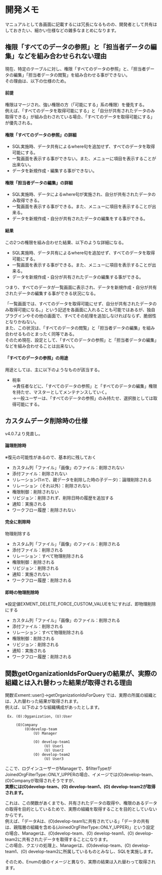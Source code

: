 # 開発メモ
マニュアルとして各画面に記載するには冗長になるものの、開発者として共有はしておきたい、細かい仕様などの雑多なまとめになります。

## 権限「すべてのデータの参照」と「担当者データの編集」などを組み合わせられない理由
現在、特定のテーブルに対し、権限「すべてのデータの参照」と、「担当者データの編集」「担当者データの閲覧」を組み合わせる事ができない。  
その理由は、以下の仕様のため。

#### 前提
権限はマージされ、強い権限の方（「可能にする」系の権限）を優先する。  
例えば、「すべてのデータを取得可能にする」と「自分が共有されたデータのみ取得できる」が組み合わされている場合、「すべてのデータを取得可能にする」が優先される。

#### 権限「すべてのデータの参照」の詳細

- SQL実施時、データ共有によるwhere句を追加せず、すべてのデータを取得可能にする。
- 一覧画面を表示する事ができない。また、メニューに項目を表示することが出来ない。
- データを新規作成・編集する事ができない。

#### 権限「担当者データの編集」の詳細

- SQL実施時、データによるwhere句が実施され、自分が共有されたデータのみ取得できる。
- 一覧画面を表示する事ができる。また、メニューに項目を表示することが出来る。
- データを新規作成・自分が共有されたデータの編集をする事ができる。


#### 結果
この2つの権限を組み合わせた結果、以下のような詳細になる。

- SQL実施時、データ共有によるwhere句を追加せず、すべてのデータを取得可能にする。
- 一覧画面を表示する事ができる。また、メニューに項目を表示することが出来る。
- データを新規作成・自分が共有されたデータの編集する事ができる。

つまり、すべてのデータが一覧画面に表示され、データを新規作成・自分が共有されたデータの編集する事ができる状況になる。  
  
「一覧画面では、すべてのデータを取得可能にせず、自分が共有されたデータのみ取得可能になる。」という記述を各画面に入れることも可能ではあるが、独自プラグインやその他の画面で、すべてその処理を追加しなければならず、脆弱性となりかねない。  
また、この状況は、「すべてのデータの閲覧」と「担当者データの編集」を組み合わせるものとまったく同等である。  
そのため現在、設定として、「すべてのデータの参照」と「担当者データの編集」などを組み合わせることは出来ない。  

#### 「すべてのデータの参照」の用途
用途としては、主に以下のようなものが該当する。  

- 税率  
    →責任者などに、「すべてのデータの参照」と「すべてのデータの編集」権限を持たせ、マスターとしてメンテナンスしていく。  
    →一般ユーザーは、「すべてのデータの参照」のみ持たせ、選択肢としては取得可能にする。




## カスタムデータ削除時の仕様
v4.0.7より見直し。

#### 論理削除時
※復元の可能性があるので、基本的に残しておく  

- カスタム列「ファイル」「画像」のファイル：削除されない
- 添付ファイル：削除されない
- リレーション(1:nで、親データを削除した時の子データ)：論理削除される
- リレーション（それ以外）：削除されない
- 権限制御：削除されない
- リビジョン：削除されず、削除日時の履歴を追加する
- 通知：実施される
- ワークフロー履歴：削除されない

#### 完全に削除時
物理削除する

- カスタム列「ファイル」「画像」のファイル：削除される
- 添付ファイル：削除される
- リレーション：すべて物理削除される
- 権限制御：削除される
- リビジョン：削除される
- 通知：実施されない
- ワークフロー履歴：削除される

#### 即時の物理削除時
※設定値EXMENT_DELETE_FORCE_CUSTOM_VALUEを1にすれば、即物理削除にする

- カスタム列「ファイル」「画像」のファイル：削除される
- 添付ファイル：削除される
- リレーション：すべて物理削除される
- 権限制御：削除される
- リビジョン：削除される
- 通知：実施される
- ワークフロー履歴：削除される



## 関数getOrganizationIdsForQueryの結果が、実際の組織とは入れ替わった結果が取得される理由
関数\Exment::user()->getOrganizationIdsForQuery では、実際の所属の組織とは、入れ替わった結果が取得されます。  
例えば、以下のような組織構成があったとします。

```
 Ex. (O):Ogganization, (U):User
 
     (O)Company
         (O)develop-team
             (U) Manager
 
             (O) develop-team1
                  (U) User1
                  (U) User2
             (O) develop-team2
                  (U) User3
```

ここで、ログインユーザーがManagerで、$filterTypeがJoinedOrgFilterType::ONLY_UPPERの場合、イメージでは(O)develop-team、(O)Companyが取得されそうですが、  
**実際には(O)develop-team、(O) develop-team1、(O) develop-team2が取得されます。**
  
これは、この関数があくまでも、共有されたデータの取得や、権限のあるデータの取得を目的としているためで、実際の組織を取得することを目的としていないからです。  
例えば、「データAは、(O)develop-team1に共有されている」「データの共有は、親階層の組織を含める(JoinedOrgFilterType::ONLY_UPPER)」という設定の場合、Managerは、(O)develop-team、(O) develop-team1、(O) develop-team2に共有されたデータを取得することになります。  
この場合、クエリの処理上、Managerは、(O)develop-team、(O) develop-team1、(O) develop-team2に所属しているものとみなし、SQLを実施します。  

そのため、Enumの値のイメージと異なり、実際の結果は入れ替わって取得されます。